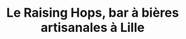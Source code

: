 ---
title: "Le Raising Hops, bar à bières artisanales à Lille"
description: "Le Raising Hops est un nouveau bar à bières artisanales à Lille, qui offre un large choix de bières locales, mais aussi des cocktails, softs &amp; encas."
---